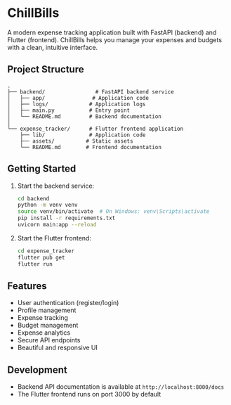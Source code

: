 # ChillBills

A modern expense tracking application built with FastAPI (backend) and Flutter (frontend). ChillBills helps you manage your expenses and budgets with a clean, intuitive interface.

## Project Structure

```
.
├── backend/                # FastAPI backend service
│   ├── app/               # Application code
│   ├── logs/             # Application logs
│   ├── main.py           # Entry point
│   └── README.md         # Backend documentation
│
└── expense_tracker/      # Flutter frontend application
    ├── lib/              # Application code
    ├── assets/          # Static assets
    └── README.md        # Frontend documentation
```

## Getting Started

1. Start the backend service:
   ```bash
   cd backend
   python -m venv venv
   source venv/bin/activate  # On Windows: venv\Scripts\activate
   pip install -r requirements.txt
   uvicorn main:app --reload
   ```

2. Start the Flutter frontend:
   ```bash
   cd expense_tracker
   flutter pub get
   flutter run
   ```

## Features

- User authentication (register/login)
- Profile management
- Expense tracking
- Budget management
- Expense analytics
- Secure API endpoints
- Beautiful and responsive UI

## Development

- Backend API documentation is available at `http://localhost:8000/docs`
- The Flutter frontend runs on port 3000 by default

